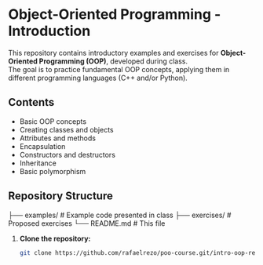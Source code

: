 # Object-Oriented Programming - Introduction

This repository contains introductory examples and exercises for **Object-Oriented Programming (OOP)**, developed during class.  
The goal is to practice fundamental OOP concepts, applying them in different programming languages (C++ and/or Python).

## Contents
- Basic OOP concepts
- Creating classes and objects
- Attributes and methods
- Encapsulation
- Constructors and destructors
- Inheritance
- Basic polymorphism

## Repository Structure
├── examples/ # Example code presented in class
├── exercises/ # Proposed exercises
└── README.md # This file

1. **Clone the repository:**
   ```bash
   git clone https://github.com/rafaelrezo/poo-course.git/intro-oop-repository.git